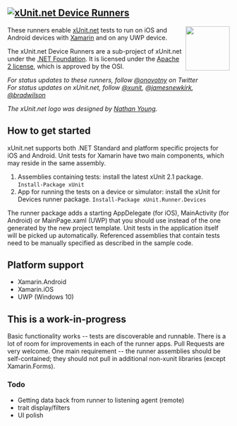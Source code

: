 ## <a href="https://github.com/xunit/xunit"><img src="https://raw.github.com/xunit/media/master/full-logo.png" title="xUnit.net Device Runners" /></a>

[<img align="right" width="100px" src="https://dotnetfoundation.org/img/logo_v4.svg" />](https://dotnetfoundation.org/projects/xunit)

These runners enable [xUnit.net](https://github.com/xunit/xunit/) tests to run on iOS and Android devices with [Xamarin](http://xamarin.com/) and on any UWP device. 

The xUnit.net Device Runners are a sub-project of xUnit.net under the [.NET Foundation](http://dotnetfoundation.org/). It is licensed under the [Apache 2 license](http://opensource.org/licenses/Apache-2.0), which is approved by the OSI.

_For status updates to these runners, follow [@onovotny](https://twitter.com/onovotny) on Twitter_<br />
_For status updates on xUnit.net, follow [@xunit](https://twitter.com/xunit), [@jamesnewkirk](https://twitter.com/jamesnewkirk), [@bradwilson](http://twitter.com/bradwilson)_

_The xUnit.net logo was designed by [Nathan Young](https://twitter.com/nathanyoung)._<br />

## How to get started

xUnit.net supports both .NET Standard and platform specific projects for iOS and Android. 
Unit tests for Xamarin have two main components, which may reside in the same assembly.

1.  Assemblies containing tests: install the latest xUnit 2.1 package. `Install-Package xUnit`
2.  App for running the tests on a device or simulator: install the xUnit for Devices runner package. `Install-Package xUnit.Runner.Devices`

The runner package adds a starting AppDelegate (for iOS), MainActivity (for Android) or MainPage.xaml (UWP) that you should use instead of
the one generated by the new project template. Unit tests in the application itself will be picked up automatically.
Referenced assemblies that contain tests need to be manually specified as described in the sample code.

## Platform support
- Xamarin.Android
- Xamarin.iOS
- UWP (Windows 10)

## This is a work-in-progress

Basic functionality works -- tests are discoverable and runnable. There is a lot of room for improvements in each
of the runner apps. Pull Requests are very welcome. One main requirement -- the runner assemblies should be self-contained; 
they should not pull in additional non-xunit libraries (except Xamarin.Forms).

### Todo
* Getting data back from runner to listening agent (remote)
* trait display/filters
* UI polish



